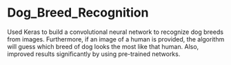 # Dog_Breed_Recognition
 Used Keras to build a convolutional neural network to recognize dog breeds from images. Furthermore, if an image of a human is provided, the algorithm will guess which breed of dog looks the most like that human.  Also, improved results significantly by using pre-trained networks.
